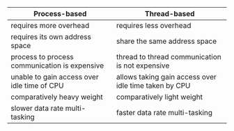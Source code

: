 | Process-based | Thread-based |
| ------- | ------- |
| requires more overhead  | requires less overhead |
| requires its own address space       | share the same address space  |
| process to process communication is expensive       | thread to thread communication is not expensive     |
| unable to gain access over idle time of CPU       |  allows taking gain access over idle time taken by CPU       |
| comparatively heavy weight       | comparatively light weight       |
| slower data rate multi-tasking       | faster data rate multi-tasking       |